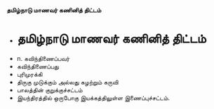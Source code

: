 **தமிழ்நாடு மாணவர் கணினித் திட்டம்**
- # தமிழ்நாடு மாணவர் கணினித் திட்டம்
- n. கவிந்திணைப்பவர்
- கவிந்திணைப்பது
- புரிமுரக்கி
- திருகு முடுக்கும் அல்லது கழற்றும் கருவி
- பாலத்தின் குறுக்குச்சட்டம்
- இயந்திரத்தில் ஒருபோகு இயக்கத்திலுள்ள இணைப்புச்சட்டம்.

